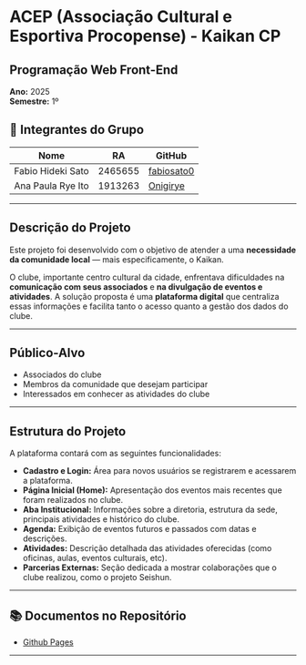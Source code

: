 # ACEP (Associação Cultural e Esportiva Procopense) - Kaikan CP

## Programação Web Front-End
**Ano:** 2025  
**Semestre:** 1º

## 👥 Integrantes do Grupo
| Nome                     | RA         | GitHub                   |
|--------------------------|------------|--------------------------|
| Fabio Hideki Sato   | 2465655   | [fabiosato0](https://github.com/fabiosato0) |
| Ana Paula Rye Ito   | 1913263  |  [Onigirye](https://github.com/Onigirye) |


---

## Descrição do Projeto

Este projeto foi desenvolvido com o objetivo de atender a uma **necessidade da comunidade local** — mais especificamente, o Kaikan.

O clube, importante centro cultural da cidade, enfrentava dificuldades na **comunicação com seus associados** e **na divulgação de eventos e atividades**. A solução proposta é uma **plataforma digital** que centraliza essas informações e facilita tanto o acesso quanto a gestão dos dados do clube.

---

## Público-Alvo

- Associados do clube
- Membros da comunidade que desejam participar
- Interessados em conhecer as atividades do clube

---

## Estrutura do Projeto

A plataforma contará com as seguintes funcionalidades:

- **Cadastro e Login:** Área para novos usuários se registrarem e acessarem a plataforma.
- **Página Inicial (Home):** Apresentação dos eventos mais recentes que foram realizados no clube.
- **Aba Institucional:** Informações sobre a diretoria, estrutura da sede, principais atividades e histórico do clube.
- **Agenda:** Exibição de eventos futuros e passados com datas e descrições.
- **Atividades:** Descrição detalhada das atividades oferecidas (como oficinas, aulas, eventos culturais, etc).
- **Parcerias Externas:** Seção dedicada a mostrar colaborações que o clube realizou, como o projeto Seishun.

---

## 📚 Documentos no Repositório

- [Github Pages](#) 

---



